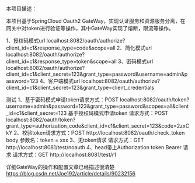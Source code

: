 本项目描述：

本项目基于SpringCloud Oauth2 GateWay，实现认证服务和资源服务分离，在网关中对token进行验证等操作，其中GateWay实现了熔断，限流等操作。

1、授权码模式url
localhost:8082/oauth/authorize?client_id=c1&response_type=code&scope=all
2、简化模式url
localhost:8082/oauth/authorize?client_id=c1&response_type=token&scope=all
3、密码模式url
localhost:8082/oauth/authorize?client_id=c1&client_secret=123&grant_type=password&username=admin&password=123
4、客户端模式url
localhost:8082/oauth/authorize?client_id=c1&client_secret=123&grant_type=client_credentials

测试
1、基于密码模式申请token请求方式：POST
localhost:8082/oauth/token?username=admin&password=123&grant_type=password&scopes=all&client_id=c1&client_secret=123
基于授权码模式申请token 请求方式：POST
localhost:8082/oauth/token?grant_type=authorization_code&client_id=c1&client_secret=123&code=2zxCkY
2、校验token请求方式：POST
http://localhost:8082/oauth/check_token
body 参数名：token = xxx
3、无token请求 请求方式：GET
http://localhost:8081/test/noauth
4、head带上Authorization token Bearer 请求 请求方式：GET
http://localhost:8081/test/r1

详细GateWay的操作和配置文章已经描述很清楚
https://blog.csdn.net/Joe192/article/details/90232156